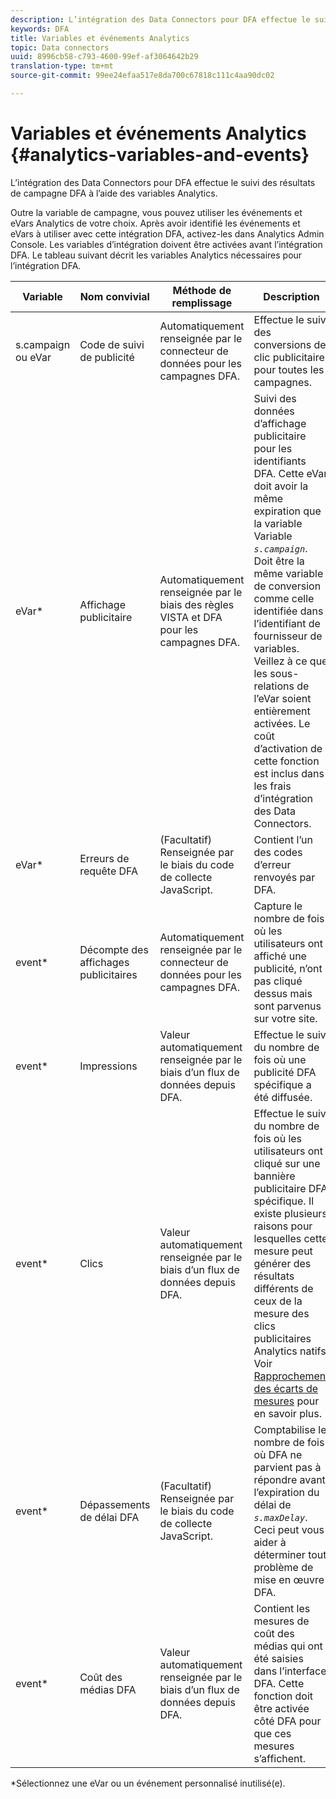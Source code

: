 ```yaml
---
description: L’intégration des Data Connectors pour DFA effectue le suivi des résultats de campagne DFA à l’aide des variables Analytics.
keywords: DFA
title: Variables et événements Analytics
topic: Data connectors
uuid: 8996cb58-c793-4600-99ef-af3064642b29
translation-type: tm+mt
source-git-commit: 99ee24efaa517e8da700c67818c111c4aa90dc02

---
```



# Variables et événements Analytics {#analytics-variables-and-events}

L’intégration des Data Connectors pour DFA effectue le suivi des résultats de campagne DFA à l’aide des variables Analytics.

Outre la variable de campagne, vous pouvez utiliser les événements et eVars Analytics de votre choix. Après avoir identifié les événements et eVars à utiliser avec cette intégration DFA, activez-les dans Analytics Admin Console. Les variables d’intégration doivent être activées avant l’intégration DFA. Le tableau suivant décrit les variables Analytics nécessaires pour l’intégration DFA.

| Variable | Nom convivial | Méthode de remplissage | Description |
|---|---|---|---|
| s.campaign ou eVar | Code de suivi de publicité | Automatiquement renseignée par le connecteur de données pour les campagnes DFA. | Effectue le suivi des conversions de clic publicitaire pour toutes les campagnes. |
| eVar* | Affichage publicitaire | Automatiquement renseignée par le biais des règles VISTA et DFA pour les campagnes DFA. | Suivi des données d’affichage publicitaire pour les identifiants DFA. Cette eVar doit avoir la même expiration que la variable Variable *`s.campaign`*. Doit être la même variable de conversion comme celle identifiée dans l’identifiant de fournisseur de variables. Veillez à ce que les sous-relations de l’eVar soient entièrement activées. Le coût d’activation de cette fonction est inclus dans les frais d’intégration des Data Connectors. |
| eVar* | Erreurs de requête DFA | (Facultatif) Renseignée par le biais du code de collecte JavaScript. | Contient l’un des codes d’erreur renvoyés par DFA. |
| event* | Décompte des affichages publicitaires | Automatiquement renseignée par le connecteur de données pour les campagnes DFA. | Capture le nombre de fois où les utilisateurs ont affiché une publicité, n’ont pas cliqué dessus mais sont parvenus sur votre site. |
| event* | Impressions | Valeur automatiquement renseignée par le biais d’un flux de données depuis DFA. | Effectue le suivi du nombre de fois où une publicité DFA spécifique a été diffusée. |
| event* | Clics | Valeur automatiquement renseignée par le biais d’un flux de données depuis DFA. | Effectue le suivi du nombre de fois où les utilisateurs ont cliqué sur une bannière publicitaire DFA spécifique. Il existe plusieurs raisons pour lesquelles cette mesure peut générer des résultats différents de ceux de la mesure des clics publicitaires Analytics natifs. Voir [Rapprochement des écarts de mesures](/help/import/data-connectors/dfa-data-connector-analytics/dfa-reconciling-metric-discrepancies.md) pour en savoir plus. |
| event* | Dépassements de délai DFA | (Facultatif) Renseignée par le biais du code de collecte JavaScript. | Comptabilise le nombre de fois où DFA ne parvient pas à répondre avant l’expiration du délai de *`s.maxDelay`*. Ceci peut vous aider à déterminer tout problème de mise en œuvre DFA. |
| event* | Coût des médias DFA | Valeur automatiquement renseignée par le biais d’un flux de données depuis DFA. | Contient les mesures de coût des médias qui ont été saisies dans l’interface DFA. Cette fonction doit être activée côté DFA pour que ces mesures s’affichent. |

*Sélectionnez une eVar ou un événement personnalisé inutilisé(e).
